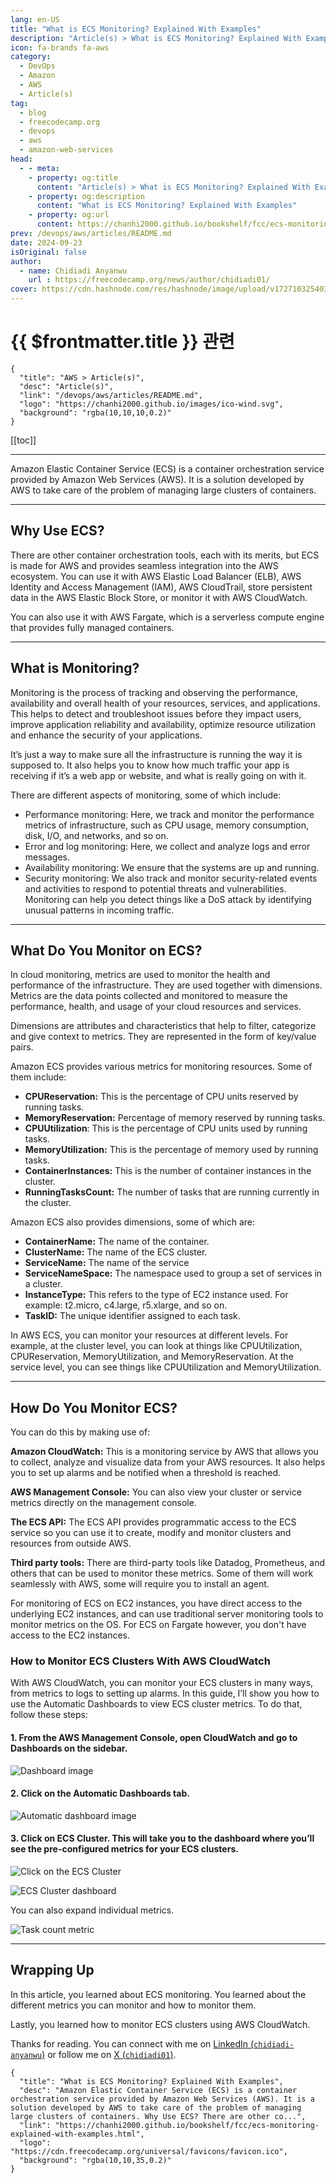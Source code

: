 ```yaml
---
lang: en-US
title: "What is ECS Monitoring? Explained With Examples"
description: "Article(s) > What is ECS Monitoring? Explained With Examples"
icon: fa-brands fa-aws
category: 
  - DevOps
  - Amazon
  - AWS
  - Article(s)
tag: 
  - blog
  - freecodecamp.org
  - devops
  - aws
  - amazon-web-services
head:
  - - meta:
    - property: og:title
      content: "Article(s) > What is ECS Monitoring? Explained With Examples"
    - property: og:description
      content: "What is ECS Monitoring? Explained With Examples"
    - property: og:url
      content: https://chanhi2000.github.io/bookshelf/fcc/ecs-monitoring-explained-with-examples.html
prev: /devops/aws/articles/README.md
date: 2024-09-23
isOriginal: false
author:
  - name: Chidiadi Anyanwu
    url : https://freecodecamp.org/news/author/chidiadi01/
cover: https://cdn.hashnode.com/res/hashnode/image/upload/v1727103254033/39d8dac3-4e18-46dc-8ad6-129386a165b3.avif
---
```


# {{ $frontmatter.title }} 관련

```component VPCard
{
  "title": "AWS > Article(s)",
  "desc": "Article(s)",
  "link": "/devops/aws/articles/README.md",
  "logo": "https://chanhi2000.github.io/images/ico-wind.svg",
  "background": "rgba(10,10,10,0.2)"
}
```

[[toc]]

---

<SiteInfo
  name="What is ECS Monitoring? Explained With Examples"
  desc="Amazon Elastic Container Service (ECS) is a container orchestration service provided by Amazon Web Services (AWS). It is a solution developed by AWS to take care of the problem of managing large clusters of containers. Why Use ECS? There are other co..."
  url="https://freecodecamp.org/news/ecs-monitoring-explained-with-examples"
  logo="https://cdn.freecodecamp.org/universal/favicons/favicon.ico"
  preview="https://cdn.hashnode.com/res/hashnode/image/upload/v1727103254033/39d8dac3-4e18-46dc-8ad6-129386a165b3.avif"/>

Amazon Elastic Container Service (ECS) is a container orchestration service provided by Amazon Web Services (AWS). It is a solution developed by AWS to take care of the problem of managing large clusters of containers.

---

## Why Use ECS?

There are other container orchestration tools, each with its merits, but ECS is made for AWS and provides seamless integration into the AWS ecosystem. You can use it with AWS Elastic Load Balancer (ELB), AWS Identity and Access Management (IAM), AWS CloudTrail, store persistent data in the AWS Elastic Block Store, or monitor it with AWS CloudWatch.

You can also use it with AWS Fargate, which is a serverless compute engine that provides fully managed containers.

---

## What is Monitoring?

Monitoring is the process of tracking and observing the performance, availability and overall health of your resources, services, and applications. This helps to detect and troubleshoot issues before they impact users, improve application reliability and availability, optimize resource utilization and enhance the security of your applications.

It’s just a way to make sure all the infrastructure is running the way it is supposed to. It also helps you to know how much traffic your app is receiving if it’s a web app or website, and what is really going on with it.

There are different aspects of monitoring, some of which include:

- Performance monitoring: Here, we track and monitor the performance metrics of infrastructure, such as CPU usage, memory consumption, disk, I/O, and networks, and so on.
- Error and log monitoring: Here, we collect and analyze logs and error messages.
- Availability monitoring: We ensure that the systems are up and running.
- Security monitoring: We also track and monitor security-related events and activities to respond to potential threats and vulnerabilities. Monitoring can help you detect things like a DoS attack by identifying unusual patterns in incoming traffic.

---

## What Do You Monitor on ECS?

In cloud monitoring, metrics are used to monitor the health and performance of the infrastructure. They are used together with dimensions. Metrics are the data points collected and monitored to measure the performance, health, and usage of your cloud resources and services.

Dimensions are attributes and characteristics that help to filter, categorize and give context to metrics. They are represented in the form of key/value pairs.

Amazon ECS provides various metrics for monitoring resources. Some of them include:

- **CPUReservation:** This is the percentage of CPU units reserved by running tasks.
- **MemoryReservation:** Percentage of memory reserved by running tasks.
- **CPUUtilization**: This is the percentage of CPU units used by running tasks.
- **MemoryUtilization:** This is the percentage of memory used by running tasks.
- **ContainerInstances:** This is the number of container instances in the cluster.
- **RunningTasksCount:** The number of tasks that are running currently in the cluster.

Amazon ECS also provides dimensions, some of which are:

- **ContainerName:** The name of the container.
- **ClusterName:** The name of the ECS cluster.
- **ServiceName:** The name of the service
- **ServiceNameSpace:** The namespace used to group a set of services in a cluster.
- **InstanceType:** This refers to the type of EC2 instance used. For example: t2.micro, c4.large, r5.xlarge, and so on.
- **TaskID:** The unique identifier assigned to each task.

In AWS ECS, you can monitor your resources at different levels. For example, at the cluster level, you can look at things like CPUUtilization, CPUReservation, MemoryUtilization, and MemoryReservation. At the service level, you can see things like CPUUtilization and MemoryUtilization.

---

## How Do You Monitor ECS?

You can do this by making use of:

**Amazon CloudWatch:** This is a monitoring service by AWS that allows you to collect, analyze and visualize data from your AWS resources. It also helps you to set up alarms and be notified when a threshold is reached.

**AWS Management Console:** You can also view your cluster or service metrics directly on the management console.

**The ECS API:** The ECS API provides programmatic access to the ECS service so you can use it to create, modify and monitor clusters and resources from outside AWS.

**Third party tools:** There are third-party tools like Datadog, Prometheus, and others that can be used to monitor these metrics. Some of them will work seamlessly with AWS, some will require you to install an agent.

For monitoring of ECS on EC2 instances, you have direct access to the underlying EC2 instances, and can use traditional server monitoring tools to monitor metrics on the OS. For ECS on Fargate however, you don't have access to the EC2 instances.

### How to Monitor ECS Clusters With AWS CloudWatch

With AWS CloudWatch, you can monitor your ECS clusters in many ways, from metrics to logs to setting up alarms. In this guide, I’ll show you how to use the Automatic Dashboards to view ECS cluster metrics. To do that, follow these steps:

#### 1. From the AWS Management Console, open CloudWatch and go to Dashboards on the sidebar.

![Dashboard image](https://cdn.hashnode.com/res/hashnode/image/upload/v1726955177185/348508ff-c765-4962-bb7a-d61fdb11f496.png)

#### 2. Click on the Automatic Dashboards tab.

![Automatic dashboard image](https://cdn.hashnode.com/res/hashnode/image/upload/v1726955263446/9fd7ffbb-e906-4db2-be57-f3dc85406a4b.png)

#### 3. Click on ECS Cluster. This will take you to the dashboard where you’ll see the pre-configured metrics for your ECS clusters.

![Click on the ECS Cluster](https://cdn.hashnode.com/res/hashnode/image/upload/v1726955373129/cf2a20fa-06b3-4ead-a454-849bfb12bba1.png)

![ECS Cluster dashboard](https://cdn.hashnode.com/res/hashnode/image/upload/v1726955502141/12a0e538-8983-42be-825d-343ddf840625.png)

You can also expand individual metrics.

![Task count metric](https://cdn.hashnode.com/res/hashnode/image/upload/v1726955515843/eafca64b-fe22-4580-8243-8e55e3e92496.png)

---

## Wrapping Up

In this article, you learned about ECS monitoring. You learned about the different metrics you can monitor and how to monitor them.

Lastly, you learned how to monitor ECS clusters using AWS CloudWatch.

Thanks for reading. You can connect with me on [LinkedIn (<VPIcon icon="fa-brands fa-linkedin"/>`chidiadi-anyanwu`)](https://linkedin.com/in/chidiadi-anyanwu) or follow me on [X (<VPIcon icon="fa-brands fa-x-twitter"/>`chidiadi01`)](https://x.com/chidiadi01).

<!-- TODO: add ARTICLE CARD -->
```component VPCard
{
  "title": "What is ECS Monitoring? Explained With Examples",
  "desc": "Amazon Elastic Container Service (ECS) is a container orchestration service provided by Amazon Web Services (AWS). It is a solution developed by AWS to take care of the problem of managing large clusters of containers. Why Use ECS? There are other co...",
  "link": "https://chanhi2000.github.io/bookshelf/fcc/ecs-monitoring-explained-with-examples.html",
  "logo": "https://cdn.freecodecamp.org/universal/favicons/favicon.ico",
  "background": "rgba(10,10,35,0.2)"
}
```
